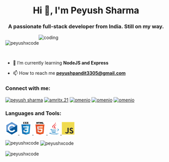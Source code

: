 <h1 align="center">Hi 👋, I'm Peyush Sharma</h1>
<h3 align="center">A passionate full-stack developer from India. Still on my way.</h3>
<img src="https://imgs.search.brave.com/11DWmFu-wB27zXlC92RMaKEh4KfeVHnsvgzvxuQRMz8/rs:fit:860:0:0:0/g:ce/aHR0cHM6Ly9naWZk/Yi5jb20vaW1hZ2Vz/L2hpZ2gvYW5pbWF0/ZWQtbWFuLWNvbXB1/dGVyLWNvZGluZy1u/YWU2bWVjMzc4bHNn/MWkzLmdpZg.gif" align="right" alt="coding" width="400">

<p align="left"> <img src="https://komarev.com/ghpvc/?username=peyushxcode&label=Profile%20views&color=0e75b6&style=flat" alt="peyushxcode" /> </p>

<p align="left"> <a href="https://twitter.com/" target="blank"><img src="https://img.shields.io/twitter/follow/?logo=twitter&style=for-the-badge" alt="" /></a> </p>

- 🌱 I’m currently learning **NodeJS and Express**

- 📫 How to reach me **peyushpandit3305@gmail.com**

<h3 align="left">Connect with me:</h3>
<p align="left">
<a href="https://linkedin.com/in/peyush sharma" target="blank"><img align="center" src="https://raw.githubusercontent.com/rahuldkjain/github-profile-readme-generator/master/src/images/icons/Social/linked-in-alt.svg" alt="peyush sharma" height="30" width="40" /></a>
<a href="https://instagram.com/amritx.21" target="blank"><img align="center" src="https://raw.githubusercontent.com/rahuldkjain/github-profile-readme-generator/master/src/images/icons/Social/instagram.svg" alt="amritx.21" height="30" width="40" /></a>
<a href="https://www.hackerrank.com/omenio" target="blank"><img align="center" src="https://raw.githubusercontent.com/rahuldkjain/github-profile-readme-generator/master/src/images/icons/Social/hackerrank.svg" alt="omenio" height="30" width="40" /></a>
<a href="https://codeforces.com/profile/omenio" target="blank"><img align="center" src="https://raw.githubusercontent.com/rahuldkjain/github-profile-readme-generator/master/src/images/icons/Social/codeforces.svg" alt="omenio" height="30" width="40" /></a>
<a href="https://www.leetcode.com/omenio" target="blank"><img align="center" src="https://raw.githubusercontent.com/rahuldkjain/github-profile-readme-generator/master/src/images/icons/Social/leet-code.svg" alt="omenio" height="30" width="40" /></a>
</p>

<h3 align="left">Languages and Tools:</h3>
<p align="left"> <a href="https://www.cprogramming.com/" target="_blank" rel="noreferrer"> <img src="https://raw.githubusercontent.com/devicons/devicon/master/icons/c/c-original.svg" alt="c" width="40" height="40"/> </a> <a href="https://www.w3schools.com/css/" target="_blank" rel="noreferrer"> <img src="https://raw.githubusercontent.com/devicons/devicon/master/icons/css3/css3-original-wordmark.svg" alt="css3" width="40" height="40"/> </a> <a href="https://www.w3.org/html/" target="_blank" rel="noreferrer"> <img src="https://raw.githubusercontent.com/devicons/devicon/master/icons/html5/html5-original-wordmark.svg" alt="html5" width="40" height="40"/> </a> <a href="https://www.java.com" target="_blank" rel="noreferrer"> <img src="https://raw.githubusercontent.com/devicons/devicon/master/icons/java/java-original.svg" alt="java" width="40" height="40"/> </a> <a href="https://developer.mozilla.org/en-US/docs/Web/JavaScript" target="_blank" rel="noreferrer"> <img src="https://raw.githubusercontent.com/devicons/devicon/master/icons/javascript/javascript-original.svg" alt="javascript" width="40" height="40"/> </a> </p>

<p><img align="left" src="https://github-readme-stats.vercel.app/api/top-langs?username=peyushxcode&show_icons=true&locale=en&layout=compact" alt="peyushxcode" /></p>

<p>&nbsp;<img align="center" src="https://github-readme-stats.vercel.app/api?username=peyushxcode&show_icons=true&locale=en" alt="peyushxcode" /></p>

<p><img align="center" src="https://github-readme-streak-stats.herokuapp.com/?user=peyushxcode&" alt="peyushxcode" /></p>
